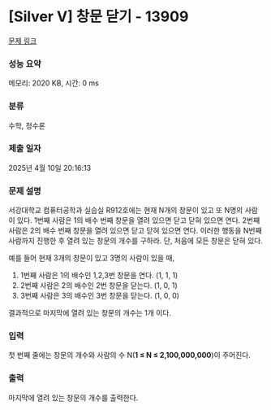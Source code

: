 # [Silver V] 창문 닫기 - 13909 

[문제 링크](https://www.acmicpc.net/problem/13909) 

### 성능 요약

메모리: 2020 KB, 시간: 0 ms

### 분류

수학, 정수론

### 제출 일자

2025년 4월 10일 20:16:13

### 문제 설명

<p>서강대학교 컴퓨터공학과 실습실 R912호에는 현재 N개의 창문이 있고 또 N명의 사람이 있다. 1번째 사람은 1의 배수 번째 창문을 열려 있으면 닫고 닫혀 있으면 연다.  2번째 사람은 2의 배수 번째 창문을 열려 있으면 닫고 닫혀 있으면 연다. 이러한 행동을 N번째 사람까지 진행한 후 열려 있는 창문의 개수를 구하라. 단, 처음에 모든 창문은 닫혀 있다.</p>

<p>예를 들어 현재 3개의 창문이 있고 3명의 사람이 있을 때,</p>

<ol>
	<li>1번째 사람은 1의 배수인 1,2,3번 창문을 연다. (1, 1, 1)</li>
	<li>2번째 사람은 2의 배수인 2번 창문을 닫는다. (1, 0, 1)</li>
	<li>3번째 사람은 3의 배수인 3번 창문을 닫는다. (1, 0, 0)</li>
</ol>

<p>결과적으로 마지막에 열려 있는 창문의 개수는 1개 이다.</p>

### 입력 

 <p>첫 번째 줄에는 창문의 개수와 사람의 수 N(<strong>1 ≤ N ≤ 2,100,000,000</strong>)이 주어진다.</p>

### 출력 

 <p>마지막에 열려 있는 창문의 개수를 출력한다.</p>

